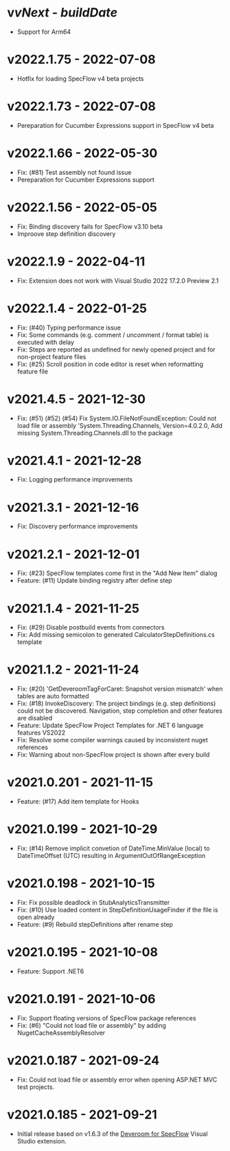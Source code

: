 ﻿# v$vNext$ - $buildDate$

* Support for Arm64

# v2022.1.75 - 2022-07-08

* Hotfix for loading SpecFlow v4 beta projects

# v2022.1.73 - 2022-07-08

* Pereparation for Cucumber Expressions support in SpecFlow v4 beta

# v2022.1.66 - 2022-05-30

* Fix: (#81) Test assembly not found issue
* Pereparation for Cucumber Expressions support

# v2022.1.56 - 2022-05-05

* Fix: Binding discovery fails for SpecFlow v3.10 beta
* Improove step definition discovery

# v2022.1.9 - 2022-04-11

* Fix: Extension does not work with Visual Studio 2022 17.2.0 Preview 2.1

# v2022.1.4 - 2022-01-25

* Fix: (#40) Typing performance issue
* Fix: Some commands (e.g. comment / uncomment / format table) is executed with delay
* Fix: Steps are reported as undefined for newly opened project and for non-project feature files
* Fix: (#25) Scroll position in code editor is reset when reformatting feature file

# v2021.4.5 - 2021-12-30

* Fix: (#51) (#52) (#54) Fix System.IO.FileNotFoundException: Could not load file or assembly 'System.Threading.Channels, Version=4.0.2.0, Add missing System.Threading.Channels.dll to the package

# v2021.4.1 - 2021-12-28

* Fix: Logging performance improvements

# v2021.3.1 - 2021-12-16

* Fix: Discovery performance improvements

# v2021.2.1 - 2021-12-01

* Fix: (#23) SpecFlow templates come first in the "Add New Item" dialog
* Feature: (#11) Update binding registry after define step

# v2021.1.4 - 2021-11-25

* Fix: (#29) Disable postbuild events from connectors
* Fix: Add missing semicolon to generated CalculatorStepDefinitions.cs template

# v2021.1.2 - 2021-11-24

* Fix: (#20) 'GetDeveroomTagForCaret: Snapshot version mismatch' when tables are auto formatted
* Fix: (#18) InvokeDiscovery: The project bindings (e.g. step definitions) could not be discovered. Navigation, step completion and other features are disabled
* Feature: Update SpecFlow Project Templates for .NET 6 language features VS2022
* Fix: Resolve some compiler warnings caused by inconsistent nuget references
* Fix: Warning about non-SpecFlow project is shown after every build

# v2021.0.201 - 2021-11-15

* Feature: (#17) Add item template for Hooks

# v2021.0.199 - 2021-10-29

* Fix: (#14) Remove implicit convetion of DateTime.MinValue (local) to DateTimeOffset (UTC) resulting in ArgumentOutOfRangeException

# v2021.0.198 - 2021-10-15

* Fix: Fix possible deadlock in StubAnalyticsTransmitter
* Fix: (#10) Use loaded content in StepDefinitionUsageFinder if the file is open already
* Feature: (#9) Rebuild stepDefinitions after rename step

# v2021.0.195 - 2021-10-08

* Feature: Support .NET6

# v2021.0.191 - 2021-10-06

* Fix: Support floating versions of SpecFlow package references
* Fix: (#6) "Could not load file or assembly" by adding NugetCacheAssemblyResolver

# v2021.0.187 - 2021-09-24

* Fix: Could not load file or assembly error when opening ASP.NET MVC test projects.

# v2021.0.185 - 2021-09-21

* Initial release based on v1.6.3 of the [Deveroom for SpecFlow](https://github.com/specsolutions/deveroom-visualstudio) Visual Studio extension.
